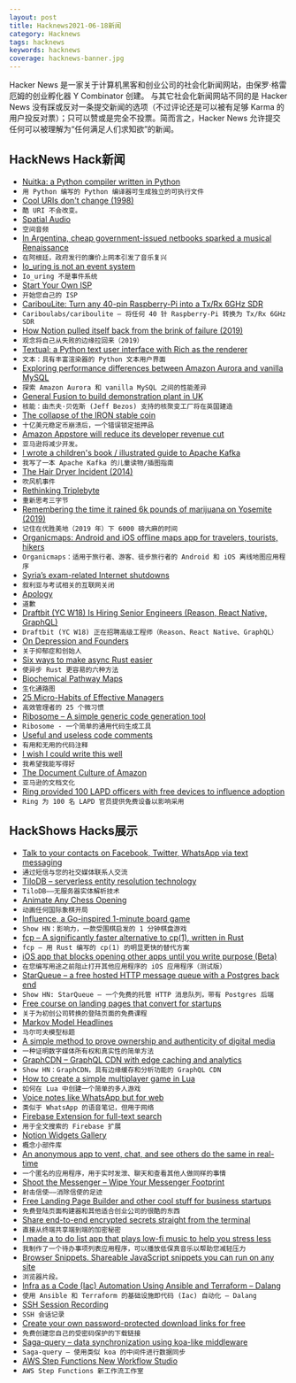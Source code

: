 ```yaml
---
layout: post
title: Hacknews2021-06-18新闻
category: Hacknews
tags: hacknews
keywords: hacknews
coverage: hacknews-banner.jpg
---
```


Hacker News 是一家关于计算机黑客和创业公司的社会化新闻网站，由保罗·格雷厄姆的创业孵化器 Y Combinator 创建。
与其它社会化新闻网站不同的是 Hacker News 没有踩或反对一条提交新闻的选项（不过评论还是可以被有足够 Karma 的用户投反对票）；只可以赞或是完全不投票。简而言之，Hacker News 允许提交任何可以被理解为“任何满足人们求知欲”的新闻。

## HackNews Hack新闻


- [Nuitka: a Python compiler written in Python](https://github.com/Nuitka/Nuitka)
- `用 Python 编写的 Python 编译器可生成独立的可执行文件`
- [Cool URIs don't change (1998)](https://www.w3.org/Provider/Style/URI.html)
- `酷 URI 不会改变。 `
- [Spatial Audio](https://lefsetz.com/wordpress/2021/06/11/spatial-audio/)
- `空间音频`
- [In Argentina, cheap government-issued netbooks sparked a musical Renaissance](https://restofworld.org/2021/argentina-netbooks-music/)
- `在阿根廷，政府发行的廉价上网本引发了音乐复兴`
- [Io_uring is not an event system](https://despairlabs.com/posts/2021-06-16-io-uring-is-not-an-event-system/)
- `Io_uring 不是事件系统`
- [Start Your Own ISP](https://startyourownisp.com/)
- `开始您自己的 ISP`
- [CaribouLite: Turn any 40-pin Raspberry-Pi into a Tx/Rx 6GHz SDR](https://github.com/cariboulabs/cariboulite)
- `Cariboulabs/cariboulite – 将任何 40 针 Raspberry-Pi 转换为 Tx/Rx 6GHz SDR`
- [How Notion pulled itself back from the brink of failure (2019)](https://www.figma.com/blog/design-on-a-deadline-how-notion-pulled-itself-back-from-the-brink-of-failure/)
- `观念将自己从失败的边缘拉回来（2019）`
- [Textual: a Python text user interface with Rich as the renderer](https://github.com/willmcgugan/textual)
- `文本：具有丰富渲染器的 Python 文本用户界面`
- [Exploring performance differences between Amazon Aurora and vanilla MySQL](https://plaid.com/blog/exploring-performance-differences-between-amazon-aurora-and-vanilla-mysql)
- `探索 Amazon Aurora 和 vanilla MySQL 之间的性能差异`
- [General Fusion to build demonstration plant in UK](https://www.bbc.co.uk/news/science-environment-57512229)
- `核能：由杰夫·贝佐斯 (Jeff Bezos) 支持的核聚变工厂将在英国建造`
- [The collapse of the IRON stable coin](https://irony-97882.medium.com/the-melting-of-iron-89469b01e083)
- `十亿美元稳定币崩溃后，一个错误锁定抵押品`
- [Amazon Appstore will reduce its developer revenue cut](https://www.aftvnews.com/amazon-appstore-will-reduce-developer-revenue-cut-from-30-to-20-and-give-10-in-free-aws-credit/)
- `亚马逊将减少开发。`
- [I wrote a children's book / illustrated guide to Apache Kafka](https://gentlydownthe.stream/)
- `我写了一本 Apache Kafka 的儿童读物/插图指南`
- [The Hair Dryer Incident (2014)](http://quotulatiousness.ca/blog/2016/02/02/qotd-the-hair-dryer-incident/)
- `吹风机事件`
- [Rethinking Triplebyte](https://triplebyte.com/blog/rethinking-triplebyte)
- `重新思考三字节`
- [Remembering the time it rained 6k pounds of marijuana on Yosemite (2019)](https://activenorcal.com/remembering-the-time-it-rained-6000-pounds-of-marijuana-on-yosemite/)
- `记住在优胜美地（2019 年）下 6000 磅大麻的时间`
- [Organicmaps: Android and iOS offline maps app for travelers, tourists, hikers](https://github.com/organicmaps/organicmaps)
- `Organicmaps：适用于旅行者、游客、徒步旅行者的 Android 和 iOS 离线地图应用程序`
- [Syria’s exam-related Internet shutdowns](https://blog.cloudflare.com/syria-exam-related-internet-shutdowns/)
- `叙利亚与考试相关的互联网关闭`
- [Apology](https://felleisen.org/matthias/Thoughts/Apology.html)
- `道歉`
- [Draftbit (YC W18) Is Hiring Senior Engineers (Reason, React Native, GraphQL)](https://www.ycombinator.com/companies/draftbit/jobs/Fj0Gn7Y8I-senior-software-engineer)
- `Draftbit (YC W18) 正在招聘高级工程师（Reason、React Native、GraphQL）`
- [On Depression and Founders](https://startupstrats.substack.com/p/dont-kill-yourself)
- `关于抑郁症和创始人`
- [Six ways to make async Rust easier](https://carllerche.com/2021/06/17/six-ways-to-make-async-rust-easier/)
- `使异步 Rust 更容易的六种方法`
- [Biochemical Pathway Maps](http://biochemical-pathways.com)
- `生化通路图`
- [25 Micro-Habits of Effective Managers](https://review.firstround.com/the-25-micro-habits-of-high-impact-managers)
- `高效管理者的 25 个微习惯`
- [Ribosome – A simple generic code generation tool](http://sustrik.github.io/ribosome/)
- `Ribosome - 一个简单的通用代码生成工具`
- [Useful and useless code comments](https://blog.jim-nielsen.com/2021/useful-and-usless-code-comments/)
- `有用和无用的代码注释`
- [I wish I could write this well](https://blog.royalsloth.eu/posts/i-wish-i-could-write-this-well/)
- `我希望我能写得好`
- [The Document Culture of Amazon](https://www.justingarrison.com/blog/2021-03-15-the-document-culture-of-amazon/)
- `亚马逊的文档文化`
- [Ring provided 100 LAPD officers with free devices to influence adoption](https://www.latimes.com/business/technology/story/2021-06-17/ring-influencer-marketing-los-angeles-police-department)
- `Ring 为 100 名 LAPD 官员提供免费设备以影响采用`


## HackShows Hacks展示

- [ Talk to your contacts on Facebook, Twitter, WhatsApp via text messaging](https://fiotron.com)
- `通过短信与您的社交媒体联系人交流`
- [ TiloDB – serverless entity resolution technology](https://tilodb.com/tilodb)
- `TiloDB——无服务器实体解析技术`
- [ Animate Any Chess Opening](https://deepnote.com/@jstastny/Chess-Openings-CuVqER2CT-qv1-TjJjNHLw)
- `动画任何国际象棋开局`
- [ Influence, a Go-inspired 1-minute board game](http://cintrest.com/influence/)
- `Show HN：影响力，一款受围棋启发的 1 分钟棋盘游戏`
- [ fcp – A significantly faster alternative to cp(1), written in Rust](https://github.com/Svetlitski/fcp)
- `fcp – 用 Rust 编写的 cp(1) 的明显更快的替代方案`
- [ iOS app that blocks opening other apps until you write purpose (Beta)](item?id=27532021)
- `在您编写用途之前阻止打开其他应用程序的 iOS 应用程序（测试版）`
- [ StarQueue – a free hosted HTTP message queue with a Postgres back end](https://www.starqueue.org/)
- `Show HN: StarQueue – 一个免费的托管 HTTP 消息队列，带有 Postgres 后端`
- [ Free course on landing pages that convert for startups](https://zenacademy.com.au/course/landing-pages-that-convert/)
- `关于为初创公司转换的登陆页面的免费课程`
- [ Markov Model Headlines](https://www.locserendipity.com/Markov_Headlines.html)
- `马尔可夫模型标题`
- [ A simple method to prove ownership and authenticity of digital media](https://github.com/pushpendre/flagplant)
- `一种证明数字媒体所有权和真实性的简单方法`
- [ GraphCDN – GraphQL CDN with edge caching and analytics](https://graphcdn.io/blog/announcing-graphcdn)
- `Show HN：GraphCDN，具有边缘缓存和分析功能的 GraphQL CDN`
- [ How to create a simple multiplayer game in Lua](https://github.com/prashantgupta24/lua-top-down-multiplayer)
- `如何在 Lua 中创建一个简单的多人游戏`
- [ Voice notes like WhatsApp but for web](https://voicl.com)
- `类似于 WhatsApp 的语音笔记，但用于网络`
- [ Firebase Extension for full-text search](https://github.com/typesense/firestore-typesense-search)
- `用于全文搜索的 Firebase 扩展`
- [ Notion Widgets Gallery](https://www.notion.so/WidgetBox-Gallery-e4e329ea9064463da9e0b0899d25bf63)
- `概念小部件库`
- [ An anonymous app to vent, chat, and see others do the same in real-time](https://testflight.apple.com/join/aCM3SWNY)
- `一个匿名的应用程序，用于实时发泄、聊天和查看其他人做同样的事情`
- [ Shoot the Messenger – Wipe Your Messenger Footprint](https://chrome.google.com/webstore/detail/shoot-the-messenger/lkhmjelfhkidbekjkghmbacoaolbcmep?hl=en&authuser=1)
- `射击信使——消除信使的足迹`
- [ Free Landing Page Builder and other cool stuff for business startups](https://satishgaire.com/startup)
- `免费登陆页面构建器和其他适合创业公司的很酷的东西`
- [ Share end-to-end encrypted secrets straight from the terminal](https://github.com/sniptt-official/snip-cli)
- `直接从终端共享端到端的加密秘密`
- [ I made a to do list app that plays low-fi music to help you stress less](https://apps.apple.com/us/app/somuchtodo-low-fi-to-do-list/id1560388788)
- `我制作了一个待办事项列表应用程序，可以播放低保真音乐以帮助您减轻压力`
- [ Browser Snippets. Shareable JavaScript snippets you can run on any site](https://browsersnippets.com/register)
- `浏览器片段。`
- [ Infra as a Code (Iac) Automation Using Ansible and Terraform – Dalang](item?id=27541517)
- `使用 Ansible 和 Terraform 的基础设施即代码 (Iac) 自动化 – Dalang`
- [ SSH Session Recording](https://www.mysocket.io/post/introducing-ssh-session-recording-and-ssh-aware-proxies)
- `SSH 会话记录`
- [ Create your own password-protected download links for free](https://github.com/nicnocquee/next-secure-download)
- `免费创建您自己的受密码保护的下载链接`
- [ Saga-query – data synchronization using koa-like middleware](https://github.com/neurosnap/saga-query)
- `Saga-query – 使用类似 koa 的中间件进行数据同步`
- [ AWS Step Functions New Workflow Studio](https://docs.aws.amazon.com/step-functions/latest/dg/workflow-studio-components.html)
- `AWS Step Functions 新工作流工作室`


